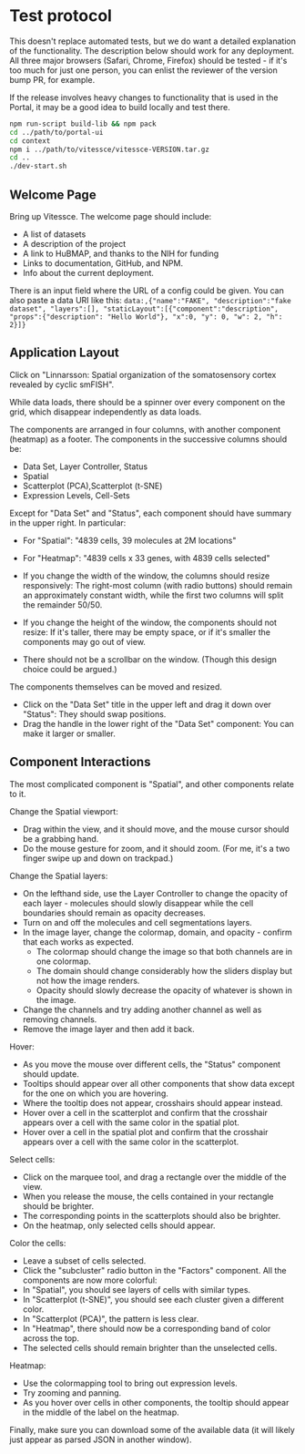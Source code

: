 # Test protocol

This doesn't replace automated tests, but we do want a detailed explanation of the functionality.
The description below should work for any deployment.  All three major browsers (Safari, Chrome, Firefox) should be tested - if it's too much for just one person,
you can enlist the reviewer of the version bump PR, for example.

If the release involves heavy changes to functionality that is used in the Portal, it may be a good idea to build locally and test there.
```bash
npm run-script build-lib && npm pack
cd ../path/to/portal-ui
cd context
npm i ../path/to/vitessce/vitessce-VERSION.tar.gz
cd ..
./dev-start.sh
```

## Welcome Page

 Bring up Vitessce. The welcome page should include:
 - A list of datasets
 - A description of the project
 - A link to HuBMAP, and thanks to the NIH for funding
 - Links to documentation, GitHub, and NPM.
 - Info about the current deployment.

 There is an input field where the URL of a config could be given.
 You can also paste a data URI like this: `data:,{"name":"FAKE", "description":"fake dataset", "layers":[], "staticLayout":[{"component":"description", "props":{"description": "Hello World"}, "x":0, "y": 0, "w": 2, "h": 2}]}`

## Application Layout

Click on "Linnarsson: Spatial organization of the somatosensory cortex revealed by cyclic smFISH".

While data loads, there should be a spinner over every component on the grid, which disappear independently as data loads.

The components are arranged in four columns, with another component (heatmap) as a footer.
The components in the successive columns should be:
- Data Set, Layer Controller, Status
- Spatial
- Scatterplot (PCA),Scatterplot (t-SNE)
- Expression Levels, Cell-Sets

Except for "Data Set" and "Status", each component should have summary in the upper right. In particular:
- For "Spatial": "4839 cells, 39 molecules at 2M locations"
- For "Heatmap": "4839 cells x 33 genes, with 4839 cells selected"

- If you change the width of the window, the columns should resize responsively:
The right-most column (with radio buttons) should remain an approximately constant width,
while the first two columns will split the remainder 50/50.
- If you change the height of the window, the components should not resize:
If it's taller, there may be empty space, or if it's smaller the components may go out of view.
- There should not be a scrollbar on the window. (Though this design choice could be argued.)

The components themselves can be moved and resized.
- Click on the "Data Set" title in the upper left and drag it down over "Status":
They should swap positions.
- Drag the handle in the lower right of the "Data Set" component:
You can make it larger or smaller.

## Component Interactions

The most complicated component is "Spatial", and other components relate to it.

Change the Spatial viewport:
- Drag within the view, and it should move, and the mouse cursor should be a grabbing hand.
- Do the mouse gesture for zoom, and it should zoom.
(For me, it's a two finger swipe up and down on trackpad.)

Change the Spatial layers:
- On the lefthand side, use the Layer Controller to change the opacity of each layer -  molecules should
slowly disappear while the cell boundaries should remain as opacity decreases.
- Turn on and off the molecules and cell segmentations layers.
- In the image layer, change the colormap, domain, and opacity - confirm that each works as expected.
  - The colormap should change the image so that both channels are in one colormap.
  - The domain should change considerably how the sliders display but not how the image renders.
  - Opacity should slowly decrease the opacity of whatever is shown in the image.
- Change the channels and try adding another channel as well as removing channels.
- Remove the image layer and then add it back.

Hover:
- As you move the mouse over different cells, the "Status" component should update.
- Tooltips should appear over all other components that show data except for the one on which you are hovering.
- Where the tooltip does not appear, crosshairs should appear instead.
- Hover over a cell in the scatterplot and confirm that the crosshair appears over a cell with the same color in the spatial plot.
- Hover over a cell in the spatial plot and confirm that the crosshair appears over a cell with the same color in the scatterplot.

Select cells:
- Click on the marquee tool, and drag a rectangle over the middle of the view.
- When you release the mouse, the cells contained in your rectangle should be brighter.
- The corresponding points in the scatterplots should also be brighter.
- On the heatmap, only selected cells should appear.

Color the cells:
- Leave a subset of cells selected.
- Click the "subcluster" radio button in the "Factors" component.
All the components are now more colorful:
- In "Spatial", you should see layers of cells with similar types.
- In "Scatterplot (t-SNE)", you should see each cluster given a different color.
- In "Scatterplot (PCA)", the pattern is less clear.
- In "Heatmap", there should now be a corresponding band of color across the top.
- The selected cells should remain brighter than the unselected cells.

Heatmap:
- Use the colormapping tool to bring out expression levels.
- Try zooming and panning.
- As you hover over cells in other components, the tooltip should appear in the middle of the label on the heatmap.

Finally, make sure you can download some of the available data (it will likely just appear as parsed JSON in another window).
